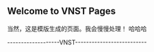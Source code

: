 ## Welcome to VNST Pages

当然，这是模版生成的页面。我会慢慢处理！
哈哈哈

-------------------VNST--------------------------
